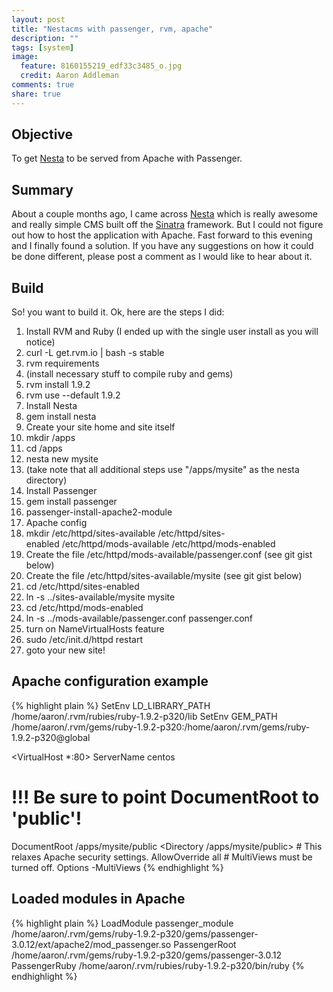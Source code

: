 ```yaml
---
layout: post
title: "Nestacms with passenger, rvm, apache"
description: ""
tags: [system]
image:
  feature: 8160155219_edf33c3485_o.jpg
  credit: Aaron Addleman
comments: true
share: true
---
```



## Objective

To get <a title="Nesta CMS for designers and programmers" href="nestacms.com" target="_blank">Nesta</a> to be served from Apache with Passenger.

## Summary

About a couple months ago, I came across <a title="Nesta CMS for designers and programmers" href="nestacms.com" target="_blank">Nesta</a> which is really awesome and really simple CMS built off the <a title="Sinatra" href="http://www.sinatrarb.com/" target="_blank">Sinatra</a> framework. But I could not figure out how to host the application with Apache. Fast forward to this evening and I finally found a solution. If you have any suggestions on how it could be done different, please post a comment as I would like to hear about it.

## Build

So! you want to build it. Ok, here are the steps I did:

1. Install RVM and Ruby (I ended up with the single user install as you will notice)
1. curl -L get.rvm.io | bash -s stable
1. rvm requirements
1. (install necessary stuff to compile ruby and gems)
1. rvm install 1.9.2
1. rvm use --default 1.9.2
1. Install Nesta
1. gem install nesta
1. Create your site home and site itself
1. mkdir /apps
1. cd /apps
1. nesta new mysite
1. (take note that all additional steps use "/apps/mysite" as the nesta directory)
1. Install Passenger
1. gem install passenger
1. passenger-install-apache2-module
1. Apache config
1. mkdir /etc/httpd/sites-available /etc/httpd/sites-enabled /etc/httpd/mods-available /etc/httpd/mods-enabled
1. Create the file /etc/httpd/mods-available/passenger.conf (see git gist below)
1. Create the file /etc/httpd/sites-available/mysite (see git gist below)
1. cd /etc/httpd/sites-enabled
1. ln -s ../sites-available/mysite mysite
1. cd /etc/httpd/mods-enabled
1. ln -s ../mods-available/passenger.conf passenger.conf
1. turn on NameVirtualHosts feature
1. sudo /etc/init.d/httpd restart
1. goto your new site!

## Apache configuration example

{% highlight plain %}
SetEnv LD_LIBRARY_PATH /home/aaron/.rvm/rubies/ruby-1.9.2-p320/lib
SetEnv GEM_PATH /home/aaron/.rvm/gems/ruby-1.9.2-p320:/home/aaron/.rvm/gems/ruby-1.9.2-p320@global

<VirtualHost *:80>
   ServerName centos
   # !!! Be sure to point DocumentRoot to 'public'!
   DocumentRoot /apps/mysite/public
   <Directory /apps/mysite/public>
      # This relaxes Apache security settings.
      AllowOverride all
      # MultiViews must be turned off.
      Options -MultiViews
   </Directory>
</VirtualHost>
{% endhighlight %}

## Loaded modules in Apache

{% highlight plain %}
LoadModule passenger_module /home/aaron/.rvm/gems/ruby-1.9.2-p320/gems/passenger-3.0.12/ext/apache2/mod_passenger.so
PassengerRoot /home/aaron/.rvm/gems/ruby-1.9.2-p320/gems/passenger-3.0.12
PassengerRuby /home/aaron/.rvm/rubies/ruby-1.9.2-p320/bin/ruby
{% endhighlight %}
